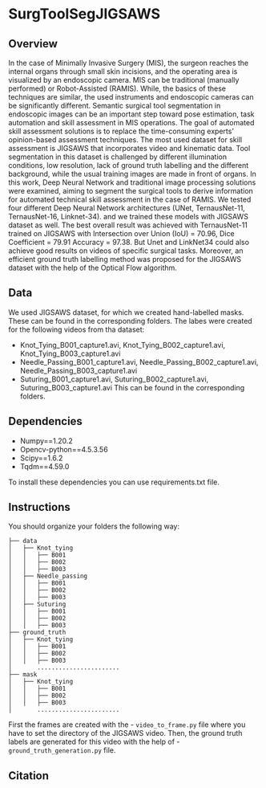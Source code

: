 # SurgToolSegJIGSAWS

## Overview
In the case of Minimally Invasive Surgery (MIS), the surgeon reaches the internal organs through small skin incisions, and the operating area is visualized by an endoscopic camera. MIS can be traditional (manually performed) or Robot-Assisted (RAMIS). While, the basics of these techniques are similar, the used instruments and endoscopic cameras can be significantly different. Semantic surgical tool segmentation in endoscopic images can be an important step toward pose estimation, task automation and skill assessment in MIS operations. The goal of automated skill assessment solutions is to replace the time-consuming experts’ opinion-based assessment techniques. The most used dataset for skill assessment is JIGSAWS that incorporates video and kinematic data. Tool segmentation in this dataset is challenged by different illumination conditions, low resolution, lack of ground truth labelling and the different background, while the usual training images are made in front of organs. In this work, Deep Neural Network and traditional image processing solutions were examined, aiming to segment the surgical tools to derive information for automated technical skill assessment in the case of RAMIS. We tested four different Deep Neural Network architectures (UNet, TernausNet-11, TernausNet-16, Linknet-34). and we trained these models with JIGSAWS dataset as well. The best overall result was achieved with TernausNet-11 trained on JIGSAWS with Intersection over Union (IoU) = 70.96, Dice Coefficient = 79.91 Accuracy = 97.38. But Unet and LinkNet34 could also achieve good results on videos of specific surgical tasks. Moreover, an efficient ground truth labelling method was proposed for the JIGSAWS dataset with the help of the Optical Flow algorithm.

## Data 
We used JIGSAWS dataset, for which we created hand-labelled masks. These can be found in the corresponding folders. 
The labes were created for the following videos from tha dataset:
   * Knot_Tying_B001_capture1.avi, Knot_Tying_B002_capture1.avi, Knot_Tying_B003_capture1.avi
   * Needle_Passing_B001_capture1.avi, Needle_Passing_B002_capture1.avi, Needle_Passing_B003_capture1.avi
   * Suturing_B001_capture1.avi, Suturing_B002_capture1.avi, Suturing_B003_capture1.avi
This can be found in the corresponding folders.

## Dependencies
  * Numpy==1.20.2  
  * Opencv-python==4.5.3.56 
  * Scipy==1.6.2   
  * Tqdm==4.59.0  
  
To install these dependencies you can use requirements.txt file.   
## Instructions
You should organize your folders the following way:

    ├── data
    │   ├── Knot_tying
    │   │   ├── B001
    │   │   ├── B002
    │   │   ├── B003
    │   ├── Needle_passing
    │   │   ├── B001
    │   │   ├── B002
    │   │   ├── B003
    │   ├── Suturing
    │   │   ├── B001
    │   │   ├── B002
    │   │   ├── B003
    ├── ground_truth
    │   ├── Knot_tying
    │   │   ├── B001
    │   │   ├── B002
    │   │   ├── B003
    │       .......................
    ├── mask
    │   ├── Knot_tying
    │   │   ├── B001
    │   │   ├── B002
    │   │   ├── B003
    │       .......................
    
First the frames are created with the  -  ``video_to_frame.py`` file where you have to set the directory of the JIGSAWS video. 
Then, the ground truth labels are generated for this video with the help of  -  ``ground_truth_generation.py`` file.
    
## Citation
